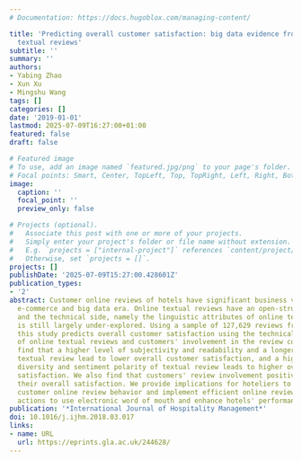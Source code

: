 ```yaml
---
# Documentation: https://docs.hugoblox.com/managing-content/

title: 'Predicting overall customer satisfaction: big data evidence from hotel online
  textual reviews'
subtitle: ''
summary: ''
authors:
- Yabing Zhao
- Xun Xu
- Mingshu Wang
tags: []
categories: []
date: '2019-01-01'
lastmod: 2025-07-09T16:27:00+01:00
featured: false
draft: false

# Featured image
# To use, add an image named `featured.jpg/png` to your page's folder.
# Focal points: Smart, Center, TopLeft, Top, TopRight, Left, Right, BottomLeft, Bottom, BottomRight.
image:
  caption: ''
  focal_point: ''
  preview_only: false

# Projects (optional).
#   Associate this post with one or more of your projects.
#   Simply enter your project's folder or file name without extension.
#   E.g. `projects = ["internal-project"]` references `content/project/deep-learning/index.md`.
#   Otherwise, set `projects = []`.
projects: []
publishDate: '2025-07-09T15:27:00.428601Z'
publication_types:
- '2'
abstract: Customer online reviews of hotels have significant business value in the
  e-commerce and big data era. Online textual reviews have an open-structured form,
  and the technical side, namely the linguistic attributes of online textual reviews,
  is still largely under-explored. Using a sample of 127,629 reviews from tripadvisor.com,
  this study predicts overall customer satisfaction using the technical attributes
  of online textual reviews and customers' involvement in the review community. We
  find that a higher level of subjectivity and readability and a longer length of
  textual review lead to lower overall customer satisfaction, and a higher level of
  diversity and sentiment polarity of textual review leads to higher overall customer
  satisfaction. We also find that customers' review involvement positively influences
  their overall satisfaction. We provide implications for hoteliers to better understand
  customer online review behavior and implement efficient online review management
  actions to use electronic word of mouth and enhance hotels' performance.
publication: '*International Journal of Hospitality Management*'
doi: 10.1016/j.ijhm.2018.03.017
links:
- name: URL
  url: https://eprints.gla.ac.uk/244628/
---
```

